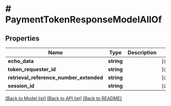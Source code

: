# # PaymentTokenResponseModelAllOf

## Properties

Name | Type | Description | Notes
------------ | ------------- | ------------- | -------------
**echo_data** | **string** |  | [optional]
**token_requester_id** | **string** |  | [optional]
**retrieval_reference_number_extended** | **string** |  | [optional]
**session_id** | **string** |  | [optional]

[[Back to Model list]](../../README.md#models) [[Back to API list]](../../README.md#endpoints) [[Back to README]](../../README.md)

